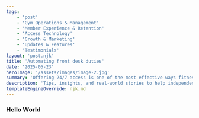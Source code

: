 ```yaml
---
tags: 
    - 'post'
    - 'Gym Operations & Management'
    - 'Member Experience & Retention'
    - 'Access Technology'
    - 'Growth & Marketing'
    - 'Updates & Features'
    - 'Testimonials'
layout: 'post.njk'
title: 'Automating front desk duties'
date: '2025-05-23'
heroImage: '/assets/images/image-2.jpg'
summary: 'Offering 24/7 access is one of the most effective ways fitness and wellness facilities can meet modern member expectations. By allowing flexible, round-the-clock entry, gyms can improve retention, attract a wider audience, and maximize use of their space. With secure entry systems, remote monitoring, and clear after-hours guidelines, 24/7 access becomes both practical and safe — while reinforcing trust and autonomy for members.'
description: 'Tips, insights, and real-world stories to help independent gym owners simplify operations, boost member experience, and grow with smart access technology.'
templateEngineOverride: njk,md
---
```


### Hello World

